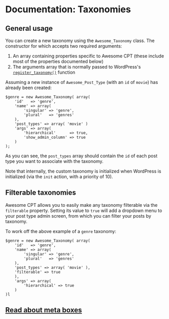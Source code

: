 # Documentation: Taxonomies

## General usage

You can create a new taxonomy using the `Awesome_Taxonomy` class. The constructor for which accepts two required arguments:

1. An array containing properties specific to Awesome CPT (these include most of the properties documented below)
2. The arguments array that is normally passed to WordPress's [`register_taxonomy()`](https://codex.wordpress.org/Function_Reference/register_taxonomy) function

Assuming a new instance of `Awesome_Post_Type` (with an `id` of `movie`) has already been created:

```
$genre = new Awesome_Taxonomy( array(
    'id'   => 'genre',
    'name' => array(
        'singular' => 'genre',
        'plural'   => 'genres'
    ),
    'post_types' => array( 'movie' )
    'args' => array(
        'hierarchical'      => true,
        'show_admin_column' => true
    )
);
```

As you can see, the `post_types` array should contain the `id` of each post type you want to associate with the taxonomy.

Note that internally, the custom taxonomy is initialized when WordPress is initialized (via the `init` action, with a priority of 10).

## Filterable taxonomies

Awesome CPT allows you to easily make any taxonomy filterable via the `filterable` property. Setting its value to `true` will add a dropdown menu to your post type admin screen, from which you can filter your posts by taxonomy.

To work off the above example of a `genre` taxonomy:

```
$genre = new Awesome_Taxonomy( array(
    'id'   => 'genre',
    'name' => array(
        'singular' => 'genre',
        'plural'   => 'genres'
    ),
    'post_types' => array( 'movie' ),
    'filterable' => true
    ),
    'args' => array(
        'hierarchical' => true
    )
)l
```

## [Read about meta boxes](meta-boxes.md)
